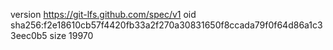 version https://git-lfs.github.com/spec/v1
oid sha256:f2e18610cb57f4420fb33a2f270a30831650f8ccada79f0f64d86a1c33eec0b5
size 19970
